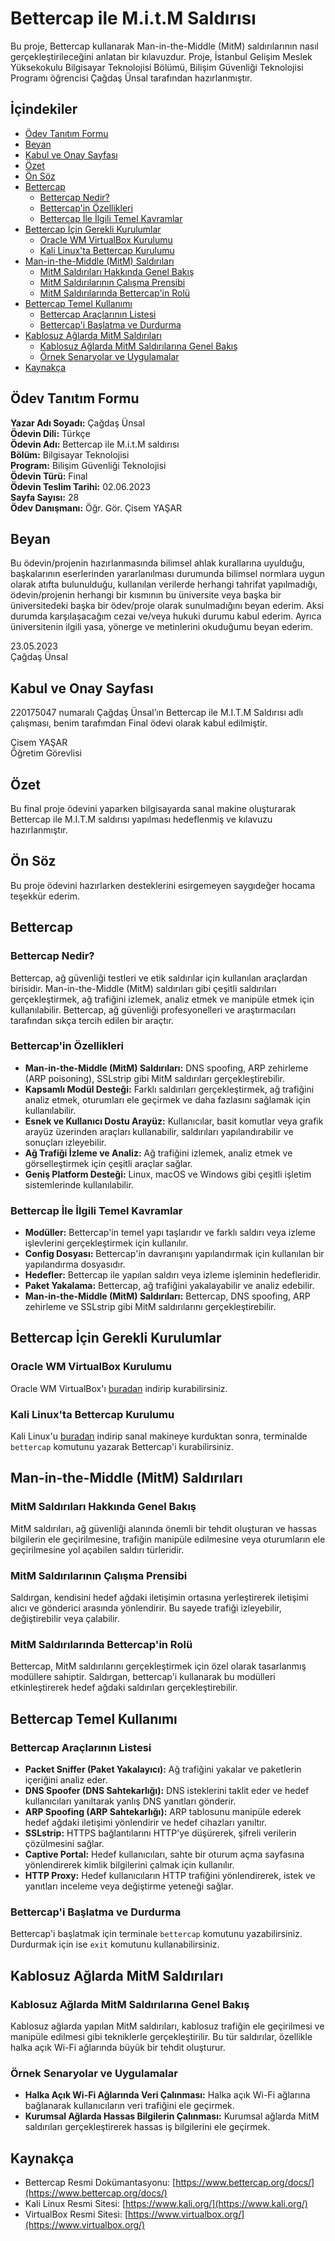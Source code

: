 # Bettercap ile M.i.t.M Saldırısı

Bu proje, Bettercap kullanarak Man-in-the-Middle (MitM) saldırılarının nasıl gerçekleştirileceğini anlatan bir kılavuzdur. Proje, İstanbul Gelişim Meslek Yüksekokulu Bilgisayar Teknolojisi Bölümü, Bilişim Güvenliği Teknolojisi Programı öğrencisi Çağdaş Ünsal tarafından hazırlanmıştır.

## İçindekiler
- [Ödev Tanıtım Formu](#ödev-tanıtım-formu)
- [Beyan](#beyan)
- [Kabul ve Onay Sayfası](#kabul-ve-onay-sayfası)
- [Özet](#özet)
- [Ön Söz](#ön-söz)
- [Bettercap](#bettercap)
  - [Bettercap Nedir?](#bettercap-nedir)
  - [Bettercap'in Özellikleri](#bettercapin-özellikleri)
  - [Bettercap İle İlgili Temel Kavramlar](#bettercap-ile-ilgili-temel-kavramlar)
- [Bettercap İçin Gerekli Kurulumlar](#bettercap-için-gerekli-kurulumlar)
  - [Oracle WM VirtualBox Kurulumu](#oracle-wm-virtualbox-kurulumu)
  - [Kali Linux'ta Bettercap Kurulumu](#kali-linux-ta-bettercap-kurulumu)
- [Man-in-the-Middle (MitM) Saldırıları](#man-in-the-middle-mitm-saldırıları)
  - [MitM Saldırıları Hakkında Genel Bakış](#mitm-saldırıları-hakkında-genel-bakış)
  - [MitM Saldırılarının Çalışma Prensibi](#mitm-saldırılarının-çalışma-prensibi)
  - [MitM Saldırılarında Bettercap'in Rolü](#mitm-saldırılarında-bettercapin-rolü)
- [Bettercap Temel Kullanımı](#bettercap-temel-kullanımı)
  - [Bettercap Araçlarının Listesi](#bettercap-araçlarının-listesi)
  - [Bettercap'i Başlatma ve Durdurma](#bettercapi-başlatma-ve-durdurma)
- [Kablosuz Ağlarda MitM Saldırıları](#kablosuz-ağlarda-mitm-saldırıları)
  - [Kablosuz Ağlarda MitM Saldırılarına Genel Bakış](#kablosuz-ağlarda-mitm-saldırılarına-genel-bakış)
  - [Örnek Senaryolar ve Uygulamalar](#örnek-senaryolar-ve-uygulamalar)
- [Kaynakça](#kaynakça)

## Ödev Tanıtım Formu

**Yazar Adı Soyadı:** Çağdaş Ünsal  
**Ödevin Dili:** Türkçe  
**Ödevin Adı:** Bettercap ile M.i.t.M saldırısı  
**Bölüm:** Bilgisayar Teknolojisi  
**Program:** Bilişim Güvenliği Teknolojisi  
**Ödevin Türü:** Final  
**Ödevin Teslim Tarihi:** 02.06.2023  
**Sayfa Sayısı:** 28  
**Ödev Danışmanı:** Öğr. Gör. Çisem YAŞAR

## Beyan

Bu ödevin/projenin hazırlanmasında bilimsel ahlak kurallarına uyulduğu, başkalarının eserlerinden yararlanılması durumunda bilimsel normlara uygun olarak atıfta bulunulduğu, kullanılan verilerde herhangi tahrifat yapılmadığı, ödevin/projenin herhangi bir kısmının bu üniversite veya başka bir üniversitedeki başka bir ödev/proje olarak sunulmadığını beyan ederim. Aksi durumda karşılaşacağım cezai ve/veya hukuki durumu kabul ederim. Ayrıca üniversitenin ilgili yasa, yönerge ve metinlerini okuduğumu beyan ederim.

23.05.2023  
Çağdaş Ünsal

## Kabul ve Onay Sayfası

220175047 numaralı Çağdaş Ünsal’ın Bettercap ile M.I.T.M Saldırısı adlı çalışması, benim tarafımdan Final ödevi olarak kabul edilmiştir.

Çisem YAŞAR  
Öğretim Görevlisi

## Özet

Bu final proje ödevini yaparken bilgisayarda sanal makine oluşturarak Bettercap ile M.I.T.M saldırısı yapılması hedeflenmiş ve kılavuzu hazırlanmıştır.

## Ön Söz

Bu proje ödevini hazırlarken desteklerini esirgemeyen saygıdeğer hocama teşekkür ederim.

## Bettercap

### Bettercap Nedir?

Bettercap, ağ güvenliği testleri ve etik saldırılar için kullanılan araçlardan birisidir. Man-in-the-Middle (MitM) saldırıları gibi çeşitli saldırıları gerçekleştirmek, ağ trafiğini izlemek, analiz etmek ve manipüle etmek için kullanılabilir. Bettercap, ağ güvenliği profesyonelleri ve araştırmacıları tarafından sıkça tercih edilen bir araçtır.

### Bettercap'in Özellikleri

- **Man-in-the-Middle (MitM) Saldırıları:** DNS spoofing, ARP zehirleme (ARP poisoning), SSLstrip gibi MitM saldırıları gerçekleştirebilir.
- **Kapsamlı Modül Desteği:** Farklı saldırıları gerçekleştirmek, ağ trafiğini analiz etmek, oturumları ele geçirmek ve daha fazlasını sağlamak için kullanılabilir.
- **Esnek ve Kullanıcı Dostu Arayüz:** Kullanıcılar, basit komutlar veya grafik arayüz üzerinden araçları kullanabilir, saldırıları yapılandırabilir ve sonuçları izleyebilir.
- **Ağ Trafiği İzleme ve Analiz:** Ağ trafiğini izlemek, analiz etmek ve görselleştirmek için çeşitli araçlar sağlar.
- **Geniş Platform Desteği:** Linux, macOS ve Windows gibi çeşitli işletim sistemlerinde kullanılabilir.

### Bettercap İle İlgili Temel Kavramlar

- **Modüller:** Bettercap'in temel yapı taşlarıdır ve farklı saldırı veya izleme işlevlerini gerçekleştirmek için kullanılır.
- **Config Dosyası:** Bettercap'in davranışını yapılandırmak için kullanılan bir yapılandırma dosyasıdır.
- **Hedefler:** Bettercap ile yapılan saldırı veya izleme işleminin hedefleridir.
- **Paket Yakalama:** Bettercap, ağ trafiğini yakalayabilir ve analiz edebilir.
- **Man-in-the-Middle (MitM) Saldırıları:** Bettercap, DNS spoofing, ARP zehirleme ve SSLstrip gibi MitM saldırılarını gerçekleştirebilir.

## Bettercap İçin Gerekli Kurulumlar

### Oracle WM VirtualBox Kurulumu

Oracle WM VirtualBox'ı [buradan](https://www.virtualbox.org/wiki/Downloads) indirip kurabilirsiniz.

### Kali Linux'ta Bettercap Kurulumu

Kali Linux'u [buradan](https://www.kali.org/get-kali/#kali-platforms) indirip sanal makineye kurduktan sonra, terminalde `bettercap` komutunu yazarak Bettercap'i kurabilirsiniz.

## Man-in-the-Middle (MitM) Saldırıları

### MitM Saldırıları Hakkında Genel Bakış

MitM saldırıları, ağ güvenliği alanında önemli bir tehdit oluşturan ve hassas bilgilerin ele geçirilmesine, trafiğin manipüle edilmesine veya oturumların ele geçirilmesine yol açabilen saldırı türleridir.

### MitM Saldırılarının Çalışma Prensibi

Saldırgan, kendisini hedef ağdaki iletişimin ortasına yerleştirerek iletişimi alıcı ve gönderici arasında yönlendirir. Bu sayede trafiği izleyebilir, değiştirebilir veya çalabilir.

### MitM Saldırılarında Bettercap'in Rolü

Bettercap, MitM saldırılarını gerçekleştirmek için özel olarak tasarlanmış modüllere sahiptir. Saldırgan, bettercap'i kullanarak bu modülleri etkinleştirerek hedef ağdaki saldırıları gerçekleştirebilir.

## Bettercap Temel Kullanımı

### Bettercap Araçlarının Listesi

- **Packet Sniffer (Paket Yakalayıcı):** Ağ trafiğini yakalar ve paketlerin içeriğini analiz eder.
- **DNS Spoofer (DNS Sahtekarlığı):** DNS isteklerini taklit eder ve hedef kullanıcıları yanıltarak yanlış DNS yanıtları gönderir.
- **ARP Spoofing (ARP Sahtekarlığı):** ARP tablosunu manipüle ederek hedef ağdaki iletişimi yönlendirir ve hedef cihazları yanıltır.
- **SSLstrip:** HTTPS bağlantılarını HTTP'ye düşürerek, şifreli verilerin çözülmesini sağlar.
- **Captive Portal:** Hedef kullanıcıları, sahte bir oturum açma sayfasına yönlendirerek kimlik bilgilerini çalmak için kullanılır.
- **HTTP Proxy:** Hedef kullanıcıların HTTP trafiğini yönlendirerek, istek ve yanıtları inceleme veya değiştirme yeteneği sağlar.

### Bettercap'i Başlatma ve Durdurma

Bettercap'i başlatmak için terminale `bettercap` komutunu yazabilirsiniz. Durdurmak için ise `exit` komutunu kullanabilirsiniz.

## Kablosuz Ağlarda MitM Saldırıları

### Kablosuz Ağlarda MitM Saldırılarına Genel Bakış

Kablosuz ağlarda yapılan MitM saldırıları, kablosuz trafiğin ele geçirilmesi ve manipüle edilmesi gibi tekniklerle gerçekleştirilir. Bu tür saldırılar, özellikle halka açık Wi-Fi ağlarında büyük bir tehdit oluşturur.

### Örnek Senaryolar ve Uygulamalar

- **Halka Açık Wi-Fi Ağlarında Veri Çalınması:** Halka açık Wi-Fi ağlarına bağlanarak kullanıcıların veri trafiğini ele geçirmek.
- **Kurumsal Ağlarda Hassas Bilgilerin Çalınması:** Kurumsal ağlarda MitM saldırıları gerçekleştirerek hassas iş bilgilerini ele geçirmek.

## Kaynakça

- Bettercap Resmi Dokümantasyonu: [https://www.bettercap.org/docs/](https://www.bettercap.org/docs/)
- Kali Linux Resmi Sitesi: [https://www.kali.org/](https://www.kali.org/)
- VirtualBox Resmi Sitesi: [https://www.virtualbox.org/](https://www.virtualbox.org/)

